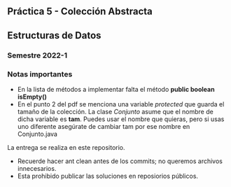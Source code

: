 ## Práctica 5 - Colección Abstracta

## Estructuras de Datos
### Semestre 2022-1

### Notas importantes

- En la lista de métodos a implementar falta el método __public boolean isEmpty()__
- En el punto 2 del pdf se menciona una variable _protected_ que guarda el 
tamaño de la colección. La clase _Conjunto<E>_ asume que el nombre de dicha 
variable es __tam__. Puedes usar el nombre que quieras, pero si usas uno 
diferente asegúrate de cambiar tam por ese nombre en Conjunto.java 


La entrega se realiza en este repositorio.

- Recuerde hacer ant clean antes de los commits; no queremos archivos innecesarios.
- Esta prohibido publicar las soluciones en reposiorios públicos.
